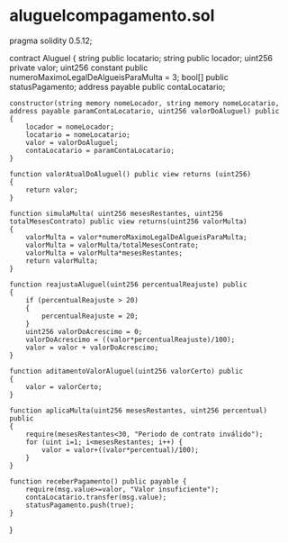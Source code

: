 # aluguelcompagamento.sol

pragma solidity 0.5.12;

contract Aluguel 
{
    string public locatario;
    string public locador;
    uint256 private valor;
    uint256 constant public numeroMaximoLegalDeAlgueisParaMulta = 3;
    bool[] public statusPagamento;
    address payable public contaLocatario;

    constructor(string memory nomeLocador, string memory nomeLocatario, address payable paramContaLocatario, uint256 valorDoAluguel) public 
    {
        locador = nomeLocador;
        locatario = nomeLocatario;
        valor = valorDoAluguel;
        contaLocatario = paramContaLocatario;
    }
 
    function valorAtualDoAluguel() public view returns (uint256) 
    {
        return valor;
    }
 
    function simulaMulta( uint256 mesesRestantes, uint256 totalMesesContrato) public view returns(uint256 valorMulta) 
    {
        valorMulta = valor*numeroMaximoLegalDeAlgueisParaMulta;
        valorMulta = valorMulta/totalMesesContrato;
        valorMulta = valorMulta*mesesRestantes;
        return valorMulta;
    } 
        
    function reajustaAluguel(uint256 percentualReajuste) public 
    {
        if (percentualReajuste > 20) 
        {
            percentualReajuste = 20;
        }
        uint256 valorDoAcrescimo = 0;
        valorDoAcrescimo = ((valor*percentualReajuste)/100);
        valor = valor + valorDoAcrescimo;
    }
    
    function aditamentoValorAluguel(uint256 valorCerto) public
    {
        valor = valorCerto;
    }

    function aplicaMulta(uint256 mesesRestantes, uint256 percentual) public
    {
        require(mesesRestantes<30, "Periodo de contrato inválido");
        for (uint i=1; i<mesesRestantes; i++) {
            valor = valor+((valor*percentual)/100);
        }
    }
    
    function receberPagamento() public payable {
        require(msg.value>=valor, "Valor insuficiente");
        contaLocatario.transfer(msg.value);
        statusPagamento.push(true);
    }
    
}
